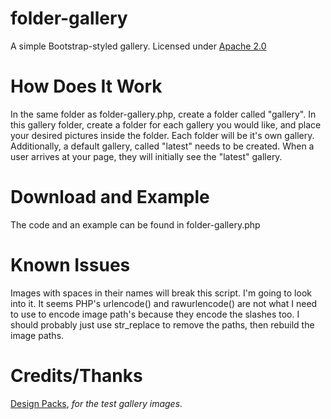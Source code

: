 folder-gallery
==============

A simple Bootstrap-styled gallery. Licensed under [Apache 2.0](http://www.apache.org/licenses/LICENSE-2.0)

How Does It Work
================

In the same folder as folder-gallery.php, create a folder called "gallery". In this gallery folder, create a folder for each gallery you would like, and place your desired pictures inside the folder. Each folder will be it's own gallery. Additionally, a default gallery, called "latest" needs to be created. When a user arrives at your page, they will initially see the "latest" gallery.

Download and Example
====================

The code and an example can be found in folder-gallery.php

Known Issues
============

Images with spaces in their names will break this script. I'm going to look into it. It seems PHP's urlencode() and rawurlencode() are not what I need to use to encode image path's because they encode the slashes too. I should probably just use str_replace to remove the paths, then rebuild the image paths.

Credits/Thanks
==============

[Design Packs](http://designpacks.com/), *for the test gallery images*.

